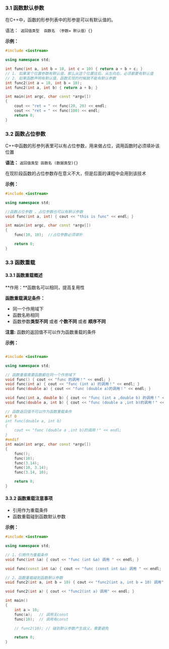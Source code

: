 ### 3.1 函数默认参数


在C++中，函数的形参列表中的形参是可以有默认值的。

语法：` 返回值类型  函数名 （参数= 默认值）{}`



**示例：**

```C++
#include <iostream>

using namespace std;

int func(int a, int b = 10, int c = 10) { return a + b + c; }
// 1. 如果某个位置参数有默认值，那么从这个位置往后，从左向右，必须都要有默认值
// 2. 如果函数声明有默认值，函数实现的时候就不能有默认参数
int func2(int a = 10, int b = 10);
int func2(int a, int b) { return a + b; }

int main(int argc, char const *argv[])
{
	cout << "ret = " << func(20, 20) << endl;
	cout << "ret = " << func(100) << endl;
	return 0;
}
```







### 3.2 函数占位参数



C++中函数的形参列表里可以有占位参数，用来做占位，调用函数时必须填补该位置



**语法：** `返回值类型 函数名 (数据类型){}`



在现阶段函数的占位参数存在意义不大，但是后面的课程中会用到该技术



**示例：**

```C++
#include <iostream>

using namespace std;

//函数占位参数 ，占位参数也可以有默认参数
void func(int a, int) { cout << "this is func" << endl; }

int main(int argc, char const *argv[])
{
	func(10, 10);  //占位参数必须填补

	return 0;
}
```









### 3.3 函数重载

#### 3.3.1 函数重载概述



**作用：**函数名可以相同，提高复用性



**函数重载满足条件：**

* 同一个作用域下
* 函数名称相同
* 函数参数**类型不同**  或者 **个数不同** 或者 **顺序不同**



**注意:**  函数的返回值不可以作为函数重载的条件



**示例：**

```C++

#include <iostream>

using namespace std;

// 函数重载需要函数都在同一个作用域下
void func() { cout << "func 的调用！" << endl; }
void func(int a) { cout << "func (int a) 的调用！" << endl; }
void func(double a) { cout << "func (double a)的调用！" << endl; }

void func(int a, double b) { cout << "func (int a ,double b) 的调用！" << endl; }
void func(double a, int b) { cout << "func (double a ,int b)的调用！" << endl; }

// 函数返回值不可以作为函数重载条件
#if 0
int func(double a, int b)
{
	cout << "func (double a ,int b)的调用！" << endl;
}
#endif
int main(int argc, char const *argv[])
{
	func();
	func(10);
	func(3.14);
	func(10, 3.14);
	func(3.14, 10);

	return 0;
}

```













#### 3.3.2 函数重载注意事项



* 引用作为重载条件
* 函数重载碰到函数默认参数





**示例：**

```C++
#include <iostream>

using namespace std;

// 1、引用作为重载条件
void func(int &a) { cout << "func (int &a) 调用 " << endl; }

void func(const int &a) { cout << "func (const int &a) 调用 " << endl; }

// 2、函数重载碰到函数默认参数
void func2(int a, int b = 10) { cout << "func2(int a, int b = 10) 调用" << endl; }

void func2(int a) { cout << "func2(int a) 调用" << endl; }

int main()
{
	int a = 10;
	func(a);   // 调用无const
	func(10);  // 调用有const

	// func2(10); // 碰到默认参数产生歧义，需要避免

	return 0;
}
```

